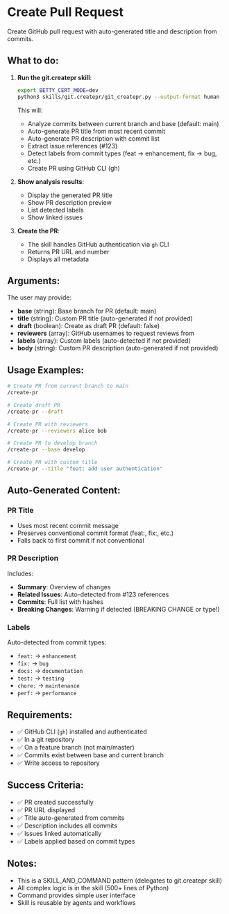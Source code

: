 # Create Pull Request

Create GitHub pull request with auto-generated title and description from commits.

## What to do:

1. **Run the git.createpr skill**:
   ```bash
   export BETTY_CERT_MODE=dev
   python3 skills/git.createpr/git_createpr.py --output-format human
   ```

   This will:
   - Analyze commits between current branch and base (default: main)
   - Auto-generate PR title from most recent commit
   - Auto-generate PR description with commit list
   - Extract issue references (#123)
   - Detect labels from commit types (feat → enhancement, fix → bug, etc.)
   - Create PR using GitHub CLI (gh)

2. **Show analysis results**:
   - Display the generated PR title
   - Show PR description preview
   - List detected labels
   - Show linked issues

3. **Create the PR**:
   - The skill handles GitHub authentication via `gh` CLI
   - Returns PR URL and number
   - Displays all metadata

## Arguments:

The user may provide:
- **base** (string): Base branch for PR (default: main)
- **title** (string): Custom PR title (auto-generated if not provided)
- **draft** (boolean): Create as draft PR (default: false)
- **reviewers** (array): GitHub usernames to request reviews from
- **labels** (array): Custom labels (auto-detected if not provided)
- **body** (string): Custom PR description (auto-generated if not provided)

## Usage Examples:

```bash
# Create PR from current branch to main
/create-pr

# Create draft PR
/create-pr --draft

# Create PR with reviewers
/create-pr --reviewers alice bob

# Create PR to develop branch
/create-pr --base develop

# Create PR with custom title
/create-pr --title "feat: add user authentication"
```

## Auto-Generated Content:

### PR Title
- Uses most recent commit message
- Preserves conventional commit format (feat:, fix:, etc.)
- Falls back to first commit if not conventional

### PR Description
Includes:
- **Summary**: Overview of changes
- **Related Issues**: Auto-detected from #123 references
- **Commits**: Full list with hashes
- **Breaking Changes**: Warning if detected (BREAKING CHANGE or type!)

### Labels
Auto-detected from commit types:
- `feat:` → `enhancement`
- `fix:` → `bug`
- `docs:` → `documentation`
- `test:` → `testing`
- `chore:` → `maintenance`
- `perf:` → `performance`

## Requirements:

- ✅ GitHub CLI (`gh`) installed and authenticated
- ✅ In a git repository
- ✅ On a feature branch (not main/master)
- ✅ Commits exist between base and current branch
- ✅ Write access to repository

## Success Criteria:

- ✅ PR created successfully
- ✅ PR URL displayed
- ✅ Title auto-generated from commits
- ✅ Description includes all commits
- ✅ Issues linked automatically
- ✅ Labels applied based on commit types

## Notes:

- This is a SKILL_AND_COMMAND pattern (delegates to git.createpr skill)
- All complex logic is in the skill (500+ lines of Python)
- Command provides simple user interface
- Skill is reusable by agents and workflows
